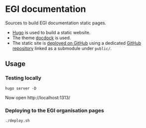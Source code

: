 # EGI documentation

Sources to build EGI documentation static pages.

* [Hugo](https://gohugo.io/) is used to build a static website.
* The theme [docdock](https://docdock.netlify.com/) is used.
* The static site is [deployed on GitHub](https://gohugo.io/hosting-and-deployment/hosting-on-github/) using a dedicated [GitHub repository](https://github.com/EGI-Foundation/EGI-Foundation.github.io) linked as a submodule under `public/`.

## Usage

### Testing locally

```console
hugo server -D
```

Now open http://localhost:1313/

### Deploying to the EGI organisation pages

```console
./deploy.sh
```
